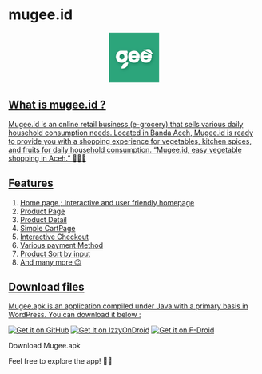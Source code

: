 # mugee.id
<p align="center" dir="auto">
    <a target="_blank" rel="noopener noreferrer" href="/vfsfitvnm/ViMusic/blob/v0.1.0/app/src/main/ic_launcher-playstore.png"><img src="https://github.com/diidhul/mugee/blob/main/app/src/main/res/drawable/ic_launcher.png" width="100" style="max-width: 100%;">
</p>

## What is mugee.id ?
Mugee.id is an online retail business (e-grocery) that sells various daily household consumption needs. Located in Banda Aceh, Mugee.id is ready to provide you with a shopping experience for vegetables, kitchen spices, and fruits for daily household consumption. “Mugee.id, easy vegetable shopping in Aceh.” 🛒🌿🍎

## Features
1. Home page ; Interactive and user friendly homepage
2. Product Page
3. Product Detail
4. Simple CartPage
5. Interactive Checkout
6. Various payment Method
7. Product Sort by input
8. And many more 😉

## Download files
Mugee.apk is an application compiled under Java with a primary basis in WordPress. You can download it below :
<p dir="auto"><a href="https://github.com/vfsfitvnm/ViMusic/releases/latest"><img src="https://github.com/machiav3lli/oandbackupx/raw/034b226cea5c1b30eb4f6a6f313e4dadcbb0ece4/badge_github.png" alt="Get it on GitHub" height="80" style="max-width: 100%;"></a>
<a href="https://apt.izzysoft.de/fdroid/index/apk/it.vfsfitvnm.vimusic" rel="nofollow"><img src="https://camo.githubusercontent.com/acf5ac5cb77e0f737cafb17abc48440a4b90cb8e5edf5e5e41b78ee70d7ea211/68747470733a2f2f6769746c61622e636f6d2f497a7a794f6e44726f69642f7265706f2f2d2f7261772f6d61737465722f6173736574732f497a7a794f6e44726f69642e706e67" alt="Get it on IzzyOnDroid" height="80" data-canonical-src="https://gitlab.com/IzzyOnDroid/repo/-/raw/master/assets/IzzyOnDroid.png" style="max-width: 100%;"></a>
<a href="https://f-droid.org/packages/it.vfsfitvnm.vimusic/" rel="nofollow"><img src="https://camo.githubusercontent.com/f422f6f830e814ec7e766de8fef4db949c6add75a9d58548ab2f5d29855c0616/68747470733a2f2f6664726f69642e6769746c61622e696f2f617274776f726b2f62616467652f6765742d69742d6f6e2e706e67" alt="Get it on F-Droid" height="80" data-canonical-src="https://fdroid.gitlab.io/artwork/badge/get-it-on.png" style="max-width: 100%;"></a></p>

Download Mugee.apk

Feel free to explore the app! 📱🌟
